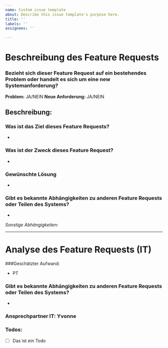 ```yaml
---
name: Custom issue template
about: Describe this issue template's purpose here.
title: ''
labels: ''
assignees: ''

---
```


# Beschreibung des Feature Requests

### Bezieht sich dieser Feature Request auf ein bestehendes Problem oder handelt es sich um eine new Systemanforderung?

**Problem:** JA/NEIN
**Neue Anforderung:** JA/NEIN 

**Beschreibung:**
-

### Was ist das Ziel dieses Feature Requests?
-

### Was ist der Zweck dieses Feature Request?
-

### Gewünschte Lösung
-

### Gibt es bekannte Abhängigkeiten zu anderen Feature Requests oder Teilen des Systems?
-

*Sonstige Abhängigkeiten:*

-------------------------------------------------------------------------------------------------------------------

# Analyse des Feature Requests (IT)

###Geschätzter Aufwand: 
- PT

### Gibt es bekannte Abhängigkeiten zu anderen Feature Requests oder Teilen des Systems?
-

### Ansprechpartner IT: Yvonne

### Todos:

- [ ] Das ist ein Todo
